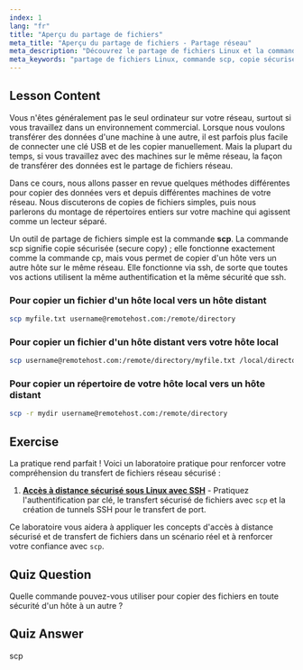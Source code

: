 ```yaml
---
index: 1
lang: "fr"
title: "Aperçu du partage de fichiers"
meta_title: "Aperçu du partage de fichiers - Partage réseau"
meta_description: "Découvrez le partage de fichiers Linux et la commande de copie sécurisée (scp). Transférez des fichiers entre les hôtes de votre réseau. Démarrez avec ce guide convivial pour débutants !"
meta_keywords: "partage de fichiers Linux, commande scp, copie sécurisée, transfert de fichiers réseau, tutoriel Linux, Linux pour débutants, guide Linux"
---
```


## Lesson Content

Vous n'êtes généralement pas le seul ordinateur sur votre réseau, surtout si vous travaillez dans un environnement commercial. Lorsque nous voulons transférer des données d'une machine à une autre, il est parfois plus facile de connecter une clé USB et de les copier manuellement. Mais la plupart du temps, si vous travaillez avec des machines sur le même réseau, la façon de transférer des données est le partage de fichiers réseau.

Dans ce cours, nous allons passer en revue quelques méthodes différentes pour copier des données vers et depuis différentes machines de votre réseau. Nous discuterons de copies de fichiers simples, puis nous parlerons du montage de répertoires entiers sur votre machine qui agissent comme un lecteur séparé.

Un outil de partage de fichiers simple est la commande **scp**. La commande scp signifie copie sécurisée (secure copy) ; elle fonctionne exactement comme la commande cp, mais vous permet de copier d'un hôte vers un autre hôte sur le même réseau. Elle fonctionne via ssh, de sorte que toutes vos actions utilisent la même authentification et la même sécurité que ssh.

### Pour copier un fichier d'un hôte local vers un hôte distant

```bash
scp myfile.txt username@remotehost.com:/remote/directory
```

### Pour copier un fichier d'un hôte distant vers votre hôte local

```bash
scp username@remotehost.com:/remote/directory/myfile.txt /local/directory
```

### Pour copier un répertoire de votre hôte local vers un hôte distant

```bash
scp -r mydir username@remotehost.com:/remote/directory
```

## Exercise

La pratique rend parfait ! Voici un laboratoire pratique pour renforcer votre compréhension du transfert de fichiers réseau sécurisé :

1. **[Accès à distance sécurisé sous Linux avec SSH](https://labex.io/fr/labs/linux-secure-remote-access-in-linux-with-ssh-592816)** - Pratiquez l'authentification par clé, le transfert sécurisé de fichiers avec `scp` et la création de tunnels SSH pour le transfert de port.

Ce laboratoire vous aidera à appliquer les concepts d'accès à distance sécurisé et de transfert de fichiers dans un scénario réel et à renforcer votre confiance avec `scp`.

## Quiz Question

Quelle commande pouvez-vous utiliser pour copier des fichiers en toute sécurité d'un hôte à un autre ?

## Quiz Answer

scp
